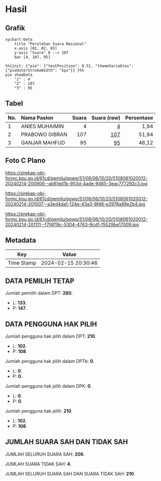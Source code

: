 # Hasil

## Grafik

```mermaid
xychart-beta
    title "Perolehan Suara Nasional"
    x-axis [01, 02, 03]
    y-axis "Suara" 0 --> 107
    bar [4, 107, 95]
```

```mermaid
%%{init: {"pie": {"textPosition": 0.5}, "themeVariables": {"pieOuterStrokeWidth": "5px"}} }%%
pie showData
    "1" : 4
    "2" : 107
    "3" : 95
```

## Tabel

| No. | Nama Paslon    | Suara | Suara (raw) | Persentase |
|:--- |:-------------- | -----:| -----------:| ----------:|
| 1   | ANIES MUHAIMIN | 4     | [4][p-1]    | 1,94       |
| 2   | PRABOWO GIBRAN | 107   | [107][p-2]  | 51,94      |
| 3   | GANJAR MAHFUD  | 95    | [95][p-3]   | 46,12      |


[p-1]: https://github.com/gigit-pemilu/pemilu-2024/blob/main/pilpres/hitung-suara/sub/51-bali/sub/08-buleleng/sub/06-buleleng/sub/1020-penarukan/sub/012-tps/sub/paslon-1.txt
[p-2]: https://github.com/gigit-pemilu/pemilu-2024/blob/main/pilpres/hitung-suara/sub/51-bali/sub/08-buleleng/sub/06-buleleng/sub/1020-penarukan/sub/012-tps/sub/paslon-2.txt
[p-3]: https://github.com/gigit-pemilu/pemilu-2024/blob/main/pilpres/hitung-suara/sub/51-bali/sub/08-buleleng/sub/06-buleleng/sub/1020-penarukan/sub/012-tps/sub/paslon-3.txt

## Foto C Plano

https://sirekap-obj-formc.kpu.go.id/61cd/pemilu/ppwp/51/08/06/10/20/5108061020012-20240214-200906--ab61ed1b-953d-4ade-9465-3eac777292c3.jpg

https://sirekap-obj-formc.kpu.go.id/61cd/pemilu/ppwp/51/08/06/10/20/5108061020012-20240214-201007--a3ed4da1-124e-43a3-8f48-e2978a89e2b4.jpg

https://sirekap-obj-formc.kpu.go.id/61cd/pemilu/ppwp/51/08/06/10/20/5108061020012-20240214-201111--f7f4f19c-5304-4763-9cd1-f5529be17009.jpg


## Metadata

| Key        | Value               |
| ---------- | ------------------- |
| Time Stamp | 2024-02-15 20:30:46 |


## DATA PEMILIH TETAP

Jumlah pemilih dalam DPT: **280**.
 * L: **133**.
 * P: **147**.

## DATA PENGGUNA HAK PILIH

Jumlah pengguna hak pilih dalam DPT: **210**.
 * L: **102**.
 * P: **108**.

Jumlah pengguna hak pilih dalam DPTb: **0**.
 * L: **0**.
 * P: **0**.

Jumlah pengguna hak pilih dalam DPK: **0**.
 * L: **0**.
 * P: **0**.

Jumlah pengguna hak pilih: **210**.
 * L: **102**.
 * P: **108**.

## JUMLAH SUARA SAH DAN TIDAK SAH

JUMLAH SELURUH SUARA SAH: **206**.

JUMLAH SUARA TIDAK SAH: **4**.

JUMLAH SELURUH SUARA SAH DAN SUARA TIDAK SAH: **210**.


